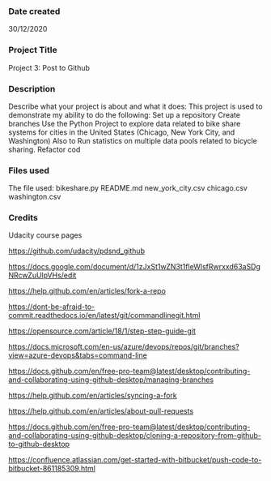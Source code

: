 ### Date created
30/12/2020

### Project Title
Project 3: Post to Github

### Description
Describe what your project is about and what it does:
This project is used to demonstrate my ability to do the following: 
Set up a repository 
Create branches Use the Python Project to explore data related to bike share systems for cities in the United States (Chicago, New York City, and Washington) 
Also to Run statistics on multiple data pools related to bicycle sharing. 
Refactor cod

### Files used
The file used: bikeshare.py README.md new_york_city.csv chicago.csv washington.csv

### Credits
Udacity course pages

https://github.com/udacity/pdsnd_github

https://docs.google.com/document/d/1zJxSt1wZN3t1fleWlsfRwrxxd63aSDgNRcwZuUlpVHs/edit

https://help.github.com/en/articles/fork-a-repo

https://dont-be-afraid-to-commit.readthedocs.io/en/latest/git/commandlinegit.html

https://opensource.com/article/18/1/step-step-guide-git

https://docs.microsoft.com/en-us/azure/devops/repos/git/branches?view=azure-devops&tabs=command-line

https://docs.github.com/en/free-pro-team@latest/desktop/contributing-and-collaborating-using-github-desktop/managing-branches

https://help.github.com/en/articles/syncing-a-fork

https://help.github.com/en/articles/about-pull-requests

https://docs.github.com/en/free-pro-team@latest/desktop/contributing-and-collaborating-using-github-desktop/cloning-a-repository-from-github-to-github-desktop

https://confluence.atlassian.com/get-started-with-bitbucket/push-code-to-bitbucket-861185309.html

